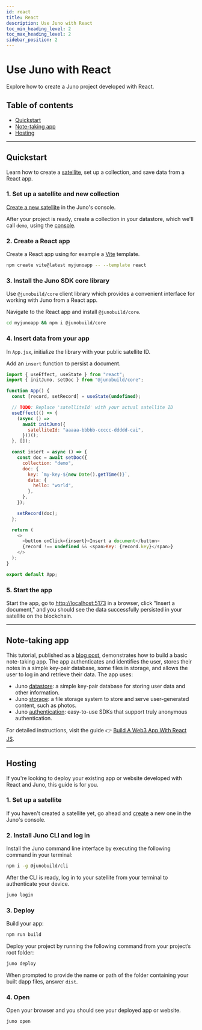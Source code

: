 ```yaml
---
id: react
title: React
description: Use Juno with React
toc_min_heading_level: 2
toc_max_heading_level: 2
sidebar_position: 2
---
```


# Use Juno with React

Explore how to create a Juno project developed with React.

## Table of contents

- [Quickstart](#quickstart)
- [Note-taking app](#note-taking-app)
- [Hosting](#hosting)

---

## Quickstart

Learn how to create a [satellite], set up a collection, and save data from a React app.

### 1. Set up a satellite and new collection

[Create a new satellite](../add-juno-to-an-app/create-a-satellite.md) in the Juno's console.

After your project is ready, create a collection in your datastore, which we'll call `demo`, using the [console](https://console.juno.build).

### 2. Create a React app

Create a React app using for example a [Vite](https://vitejs.dev/guide/) template.

```bash
npm create vite@latest myjunoapp -- --template react
```

### 3. Install the Juno SDK core library

Use `@junobuild/core` client library which provides a convenient interface for working with Juno from a React app.

Navigate to the React app and install `@junobuild/core`.

```bash
cd myjunoapp && npm i @junobuild/core
```

### 4. Insert data from your app

In `App.jsx`, initialize the library with your public satellite ID.

Add an `insert` function to persist a document.

```javascript
import { useEffect, useState } from "react";
import { initJuno, setDoc } from "@junobuild/core";

function App() {
  const [record, setRecord] = useState(undefined);

  // TODO: Replace 'satelliteId' with your actual satellite ID
  useEffect(() => {
    (async () =>
      await initJuno({
        satelliteId: "aaaaa-bbbbb-ccccc-ddddd-cai",
      }))();
  }, []);

  const insert = async () => {
    const doc = await setDoc({
      collection: "demo",
      doc: {
        key: `my-key-${new Date().getTime()}`,
        data: {
          hello: "world",
        },
      },
    });

    setRecord(doc);
  };

  return (
    <>
      <button onClick={insert}>Insert a document</button>
      {record !== undefined && <span>Key: {record.key}</span>}
    </>
  );
}

export default App;
```

### 5. Start the app

Start the app, go to [http://localhost:5173](http://localhost:5173) in a browser, click "Insert a document," and you should see the data successfully persisted in your satellite on the blockchain.

---

## Note-taking app

This tutorial, published as a [blog post](/blog/build-a-web3-app-with-react-js), demonstrates how to build a basic note-taking app. The app authenticates and identifies the user, stores their notes in a simple key-pair database, some files in storage, and allows the user to log in and retrieve their data. The app uses:

- Juno [datastore](../build/datastore.md): a simple key-pair database for storing user data and other information.
- Juno [storage](../build/storage.md): a file storage system to store and serve user-generated content, such as photos.
- Juno [authentication](../build/authentication.md): easy-to-use SDKs that support truly anonymous authentication.

For detailed instructions, visit the guide 👉 [Build A Web3 App With React JS](/blog/build-a-web3-app-with-react-js).

---

## Hosting

If you're looking to deploy your existing app or website developed with React and Juno, this guide is for you.

### 1. Set up a satellite

If you haven't created a satellite yet, go ahead and [create](../add-juno-to-an-app/create-a-satellite.md) a new one in the Juno's console.

### 2. Install Juno CLI and log in

Install the Juno command line interface by executing the following command in your terminal:

```bash
npm i -g @junobuild/cli
```

After the CLI is ready, log in to your satellite from your terminal to authenticate your device.

```bash
juno login
```

### 3. Deploy

Build your app:

```bash
npm run build
```

Deploy your project by running the following command from your project’s root folder:

```bash
juno deploy
```

When prompted to provide the name or path of the folder containing your built dapp files, answer `dist`.

### 4. Open

Open your browser and you should see your deployed app or website.

```bash
juno open
```

[satellite]: ../terminology.md#satellite
